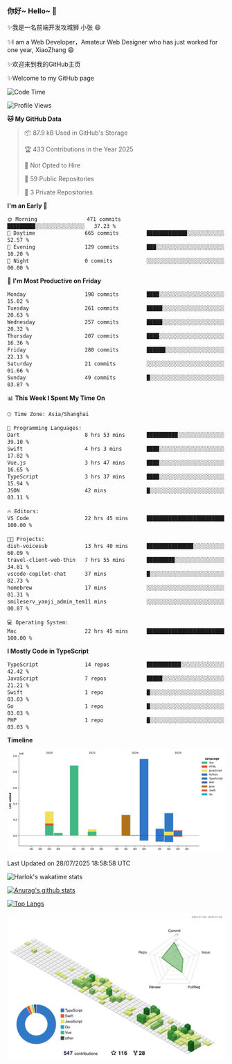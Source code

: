 ### 你好~ Hello~ 👋

✨我是一名前端开发攻城狮 小张 😄

✨I am a Web Developer，Amateur Web Designer who has just worked for one year, XiaoZhang 😄

✨欢迎来到我的GitHub主页

✨Welcome to my GitHub page
<!--
**7148505/7148505** is a ✨ _special_ ✨ repository because its `README.md` (this file) appears on your GitHub profile.

Here are some ideas to get you started:

- 🔭 I’m currently working on ...
- 🌱 I’m currently learning ...
- 👯 I’m looking to collaborate on ...
- 🤔 I’m looking for help with ...
- 💬 Ask me about ...
- 📫 How to reach me: ...
- 😄 Pronouns: ...
- ⚡ Fun fact: ...
-->

<!--START_SECTION:waka-->
![Code Time](http://img.shields.io/badge/Code%20Time-2%2C799%20hrs%2042%20mins-blue)

![Profile Views](http://img.shields.io/badge/Profile%20Views-1-blue)

**🐱 My GitHub Data** 

> 📦 87.9 kB Used in GitHub's Storage 
 > 
> 🏆 433 Contributions in the Year 2025
 > 
> 🚫 Not Opted to Hire
 > 
> 📜 59 Public Repositories 
 > 
> 🔑 3 Private Repositories 
 > 
**I'm an Early 🐤** 

```text
🌞 Morning                471 commits         █████████░░░░░░░░░░░░░░░░   37.23 % 
🌆 Daytime                665 commits         █████████████░░░░░░░░░░░░   52.57 % 
🌃 Evening                129 commits         ███░░░░░░░░░░░░░░░░░░░░░░   10.20 % 
🌙 Night                  0 commits           ░░░░░░░░░░░░░░░░░░░░░░░░░   00.00 % 
```
📅 **I'm Most Productive on Friday** 

```text
Monday                   190 commits         ████░░░░░░░░░░░░░░░░░░░░░   15.02 % 
Tuesday                  261 commits         █████░░░░░░░░░░░░░░░░░░░░   20.63 % 
Wednesday                257 commits         █████░░░░░░░░░░░░░░░░░░░░   20.32 % 
Thursday                 207 commits         ████░░░░░░░░░░░░░░░░░░░░░   16.36 % 
Friday                   280 commits         ██████░░░░░░░░░░░░░░░░░░░   22.13 % 
Saturday                 21 commits          ░░░░░░░░░░░░░░░░░░░░░░░░░   01.66 % 
Sunday                   49 commits          █░░░░░░░░░░░░░░░░░░░░░░░░   03.87 % 
```


📊 **This Week I Spent My Time On** 

```text
🕑︎ Time Zone: Asia/Shanghai

💬 Programming Languages: 
Dart                     8 hrs 53 mins       ██████████░░░░░░░░░░░░░░░   39.10 % 
Swift                    4 hrs 3 mins        ████░░░░░░░░░░░░░░░░░░░░░   17.82 % 
Vue.js                   3 hrs 47 mins       ████░░░░░░░░░░░░░░░░░░░░░   16.65 % 
TypeScript               3 hrs 37 mins       ████░░░░░░░░░░░░░░░░░░░░░   15.94 % 
JSON                     42 mins             █░░░░░░░░░░░░░░░░░░░░░░░░   03.11 % 

🔥 Editors: 
VS Code                  22 hrs 45 mins      █████████████████████████   100.00 % 

🐱‍💻 Projects: 
dish-voicesub            13 hrs 40 mins      ███████████████░░░░░░░░░░   60.09 % 
travel-client-web-thin   7 hrs 55 mins       █████████░░░░░░░░░░░░░░░░   34.81 % 
vscode-copilot-chat      37 mins             █░░░░░░░░░░░░░░░░░░░░░░░░   02.73 % 
homebrew                 17 mins             ░░░░░░░░░░░░░░░░░░░░░░░░░   01.31 % 
smileserv_yanji_admin_tem11 mins             ░░░░░░░░░░░░░░░░░░░░░░░░░   00.87 % 

💻 Operating System: 
Mac                      22 hrs 45 mins      █████████████████████████   100.00 % 
```

**I Mostly Code in TypeScript** 

```text
TypeScript               14 repos            ███████████░░░░░░░░░░░░░░   42.42 % 
JavaScript               7 repos             █████░░░░░░░░░░░░░░░░░░░░   21.21 % 
Swift                    1 repo              █░░░░░░░░░░░░░░░░░░░░░░░░   03.03 % 
Go                       1 repo              █░░░░░░░░░░░░░░░░░░░░░░░░   03.03 % 
PHP                      1 repo              █░░░░░░░░░░░░░░░░░░░░░░░░   03.03 % 
```



**Timeline**

![Lines of Code chart](https://raw.githubusercontent.com/littleCareless/littleCareless/master/assets/bar_graph.png)


 Last Updated on 28/07/2025 18:58:58 UTC
<!--END_SECTION:waka-->
![Harlok's wakatime stats](https://github-readme-stats.vercel.app/api/wakatime?username=littleCareless)

[![Anurag's github stats](https://github-readme-stats.vercel.app/api?username=littleCareless)](https://github.com/anuraghazra/github-readme-stats)

[![Top Langs](https://github-readme-stats.vercel.app/api/top-langs/?username=littleCareless&layout=compact)](https://github.com/anuraghazra/github-readme-stats)

![](./profile-3d-contrib/profile-green-animate.svg)
